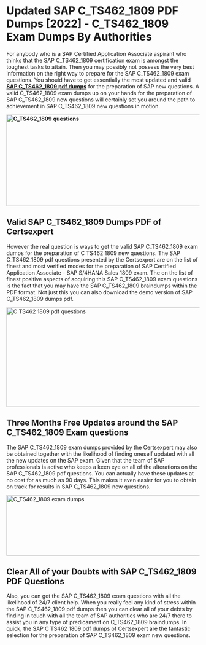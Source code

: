 <h1><strong>Updated SAP C_TS462_1809 PDF Dumps [2022] - C_TS462_1809 Exam Dumps By Authorities&nbsp;</strong></h1>
<p><span style="font-weight: 400;">For anybody who is a SAP Certified Application Associate aspirant who thinks that the SAP C_TS462_1809 certification exam is amongst the toughest tasks to attain. Then you may possibly not possess the very best information on the right way to prepare for the SAP C_TS462_1809 exam questions. You should have to get essentially the most updated and valid <strong><a href="https://www.certsexpert.com/C_TS462_1809-pdf-questions.html">SAP C_TS462_1809 pdf dumps</a></strong> for the preparation of SAP new questions. A valid  C_TS462_1809 exam dumps up on your hands for the preparation of SAP C_TS462_1809 new questions will certainly set you around the path to achievement in SAP C_TS462_1809 new questions in motion.</span></p>
<p><span style="font-weight: 400;"><strong><img style="display: block; margin-left: auto; margin-right: auto;" src="https://i.ibb.co/QXh983F/73475278-2429792180625311-4586132736837681152-n.jpg" alt="C_TS462_1809 questions" width="632" height="238" /></strong></span></p>
<h2><strong>Valid SAP C_TS462_1809 Dumps PDF of Certsexpert</strong></h2>
<p><span style="font-weight: 400;">However the real question is ways to get the valid SAP C_TS462_1809 exam dumps for the preparation of C TS462 1809 new questions. The SAP C_TS462_1809 pdf questions presented by the Certsexpert are on the list of finest and most verified modes for the preparation of SAP Certified Application Associate - SAP S/4HANA Sales 1809 exam. The on the list of finest positive aspects of acquiring this SAP C_TS462_1809 exam questions is the fact that you may have the SAP C_TS462_1809 braindumps within the PDF format. Not just this you can also download the demo version of SAP C_TS462_1809 dumps pdf.</span></p>
<p><span style="font-weight: 400;"><img style="display: block; margin-left: auto; margin-right: auto;" src="https://i.ibb.co/Jd8hN2L/76714008-3182067705200142-8735104740007870464-n.jpg" alt="C TS462 1809 pdf questions" width="701" height="259" /></span></p>
<h2><strong>Three Months Free Updates around the SAP C_TS462_1809 Exam questions</strong></h2>
<p><span style="font-weight: 400;">The SAP C_TS462_1809 exam dumps provided by the Certsexpert may also be obtained together with the likelihood of finding oneself updated with all the new updates on the SAP exam. Given that the team of SAP professionals is active who keeps a keen eye on all of the alterations on the SAP C_TS462_1809 pdf questions. You can actually have these updates at no cost for as much as 90 days. This makes it even easier for you to obtain on track for results in SAP C_TS462_1809 new questions.</span></p>
<p><span style="font-weight: 400;"><a href="https://www.certsexpert.com/C_TS462_1809-pdf-questions.html"><img style="display: block; margin-left: auto; margin-right: auto;" src="https://i.ibb.co/TMnKrkJ/75398236-424489711531572-5064688549987614720-n.jpg" alt="C_TS462_1809 exam dumps" width="714" height="158" /></a></span></p>
<h2><strong>Clear All of your Doubts with SAP C_TS462_1809 PDF Questions</strong></h2>
<p>Also, you can get the SAP C_TS462_1809 exam questions with all the likelihood of 24/7 client help. When you really feel any kind of stress within the SAP C_TS462_1809 pdf dumps then you can clear all of your debts by finding in touch with all the team of SAP authorities who are 24/7 there to assist you in any type of predicament on  C_TS462_1809 braindumps. In quick, the SAP C TS462 1809 pdf dumps of Certsexpert are the fantastic selection for the preparation of SAP C_TS462_1809 exam new questions.</p>
